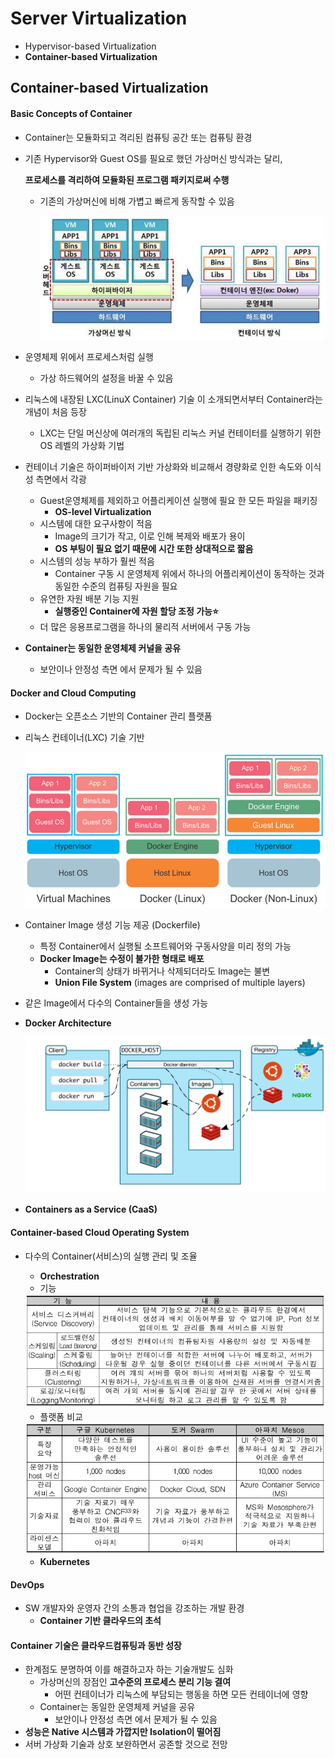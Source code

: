 # Server Virtualization

- Hypervisor-based Virtualization
- **Container-based Virtualization**



## **Container-based Virtualization**

#### Basic Concepts of Container

- Container는 모듈화되고 격리된 컴퓨팅 공간 또는 컴퓨팅 환경

- 기존 Hypervisor와 Guest OS를 필요로 했던 가상머신 방식과는 달리,  

  **프로세스를 격리하여 모듈화된 프로그램 패키지로써 수행**

  - 기존의 가상머신에 비해 가볍고 빠르게 동작할 수 있음

    ​	<img src="..\..\img\image-20201010232604870.png" alt="image-20201010232604870" style="zoom:80%;" />

- 운영체제 위에서 프로세스처럼 실행

  - 가상 하드웨어의 설정을 바꿀 수 있음

- 리눅스에 내장된 LXC(LinuX Container) 기술 이 소개되면서부터 Container라는 개념이 처음 등장

  - LXC는 단일 머신상에 여러개의 독립된 리눅스 커널 컨테이터를 실행하기 위한 OS 레벨의 가상화 기법
  
- 컨테이너 기술은 하이퍼바이저 기반 가상화와 비교해서 경량화로 인한 속도와 이식성 측면에서 각광

  - Guest운영체제를 제외하고 어플리케이션 실행에 필요 한 모든 파일을 패키징 
    - **OS-level Virtualization**
  - 시스템에 대한 요구사항이 적음
    - Image의 크기가 작고, 이로 인해 복제와 배포가 용이
    - **OS 부팅이 필요 없기 때문에 시간 또한 상대적으로 짧음**
  - 시스템의 성능 부하가 훨씬 적음
    - Container 구동 시 운영체제 위에서 하나의 어플리케이션이 동작하는 것과 동일한 수준의 컴퓨팅 자원을 필요
  - 유연한 자원 배분 기능 지원
    - **실행중인 Container에 자원 할당 조정 가능:star:**
  - 더 많은 응용프로그램을 하나의 물리적 서버에서 구동 가능
  
- **Container는 동일한 운영체제 커널을 공유**

  - 보안이나 안정성 측면 에서 문제가 될 수 있음



#### Docker and Cloud Computing

- Docker는 오픈소스 기반의 Container 관리 플랫폼

- 리눅스 컨테이너(LXC) 기술 기반

  ​	<img src="..\..\img\image-20201011000849027.png" alt="image-20201011000849027" style="zoom:80%;" />

- Container Image 생성 기능 제공 (Dockerfile)

  - 특정 Container에서 실행될 소프트웨어와 구동사양을 미리 정의 가능
  - **Docker Image는 수정이 불가한 형태로 배포**
    - Container의 상태가 바뀌거나 삭제되더라도 Image는 불변
    - **Union File System** (images are comprised of multiple layers)

- 같은 Image에서 다수의 Container들을 생성 가능

- **Docker Architecture**

  ​	<img src="..\..\img\image-20201011001949528.png" alt="image-20201011001949528" style="zoom:80%;" />

- **Containers as a Service (CaaS)**



#### Container-based Cloud Operating System

- 다수의 Container(서비스)의 실행 관리 및 조율

  - **Orchestration**
  - 기능

   <img src="..\..\img\image-20201011005631426.png" alt="image-20201011005631426" style="zoom:80%;" />

  - 플랫폼 비교

  <img src="..\..\img\image-20201011005940429.png" alt="image-20201011005940429" style="zoom:80%;" />
  
  - **Kubernetes**



#### DevOps

- SW 개발자와 운영자 간의 소통과 협업을 강조하는 개발 환경 
  - **Container 기반 클라우드의 초석**



####  Container 기술은 클라우드컴퓨팅과 동반 성장

- 한계점도 분명하여 이를 해결하고자 하는 기술개발도 심화
  - 가상머신의 장점인 **고수준의 프로세스 분리 기능 결여**
    - 어떤 컨테이너가 리눅스에 부담되는 행동을 하면 모든 컨테이너에 영향
  - Container는 동일한 운영체제 커널을 공유
    - 보안이나 안정성 측면 에서 문제가 될 수 있음
- **성능은 Native 시스템과 가깝지만 Isolation이 떨어짐**
- 서버 가상화 기술과 상호 보완하면서 공존할 것으로 전망